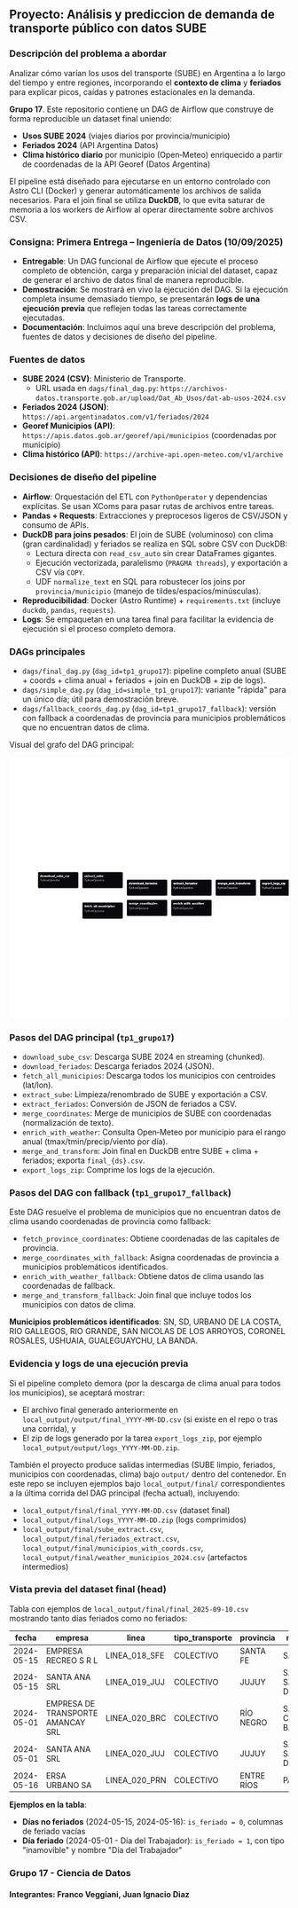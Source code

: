## Proyecto: Análisis y prediccion de demanda de transporte público con datos SUBE

### Descripción del problema a abordar

Analizar cómo varían los usos del transporte (SUBE) en Argentina a lo largo del tiempo y entre regiones, incorporando el **contexto de clima** y **feriados** para explicar picos, caídas y patrones estacionales en la demanda.


**Grupo 17**. Este repositorio contiene un DAG de Airflow que construye de forma reproducible un dataset final uniendo:
- **Usos SUBE 2024** (viajes diarios por provincia/municipio)
- **Feriados 2024** (API Argentina Datos)
- **Clima histórico diario** por municipio (Open‑Meteo) enriquecido a partir de coordenadas de la API Georef (Datos Argentina)

El pipeline está diseñado para ejecutarse en un entorno controlado con Astro CLI (Docker) y generar automáticamente los archivos de salida necesarios. Para el join final se utiliza **DuckDB**, lo que evita saturar de memoria a los workers de Airflow al operar directamente sobre archivos CSV.

### Consigna: Primera Entrega – Ingeniería de Datos (10/09/2025)

- **Entregable**: Un DAG funcional de Airflow que ejecute el proceso completo de obtención, carga y preparación inicial del dataset, capaz de generar el archivo de datos final de manera reproducible.
- **Demostración**: Se mostrará en vivo la ejecución del DAG. Si la ejecución completa insume demasiado tiempo, se presentarán **logs de una ejecución previa** que reflejen todas las tareas correctamente ejecutadas.
- **Documentación**: Incluimos aquí una breve descripción del problema, fuentes de datos y decisiones de diseño del pipeline.



### Fuentes de datos

- **SUBE 2024 (CSV)**: Ministerio de Transporte.
  - URL usada en `dags/final_dag.py`: `https://archivos-datos.transporte.gob.ar/upload/Dat_Ab_Usos/dat-ab-usos-2024.csv`
- **Feriados 2024 (JSON)**: `https://api.argentinadatos.com/v1/feriados/2024`
- **Georef Municipios (API)**: `https://apis.datos.gob.ar/georef/api/municipios` (coordenadas por municipio)
- **Clima histórico (API)**: `https://archive-api.open-meteo.com/v1/archive`

### Decisiones de diseño del pipeline

- **Airflow**: Orquestación del ETL con `PythonOperator` y dependencias explícitas. Se usan XComs para pasar rutas de archivos entre tareas.
- **Pandas + Requests**: Extracciones y preprocesos ligeros de CSV/JSON y consumo de APIs.
- **DuckDB para joins pesados**: El join de SUBE (voluminoso) con clima (gran cardinalidad) y feriados se realiza en SQL sobre CSV con DuckDB:
  - Lectura directa con `read_csv_auto` sin crear DataFrames gigantes.
  - Ejecución vectorizada, paralelismo (`PRAGMA threads`), y exportación a CSV vía `COPY`.
  - UDF `normalize_text` en SQL para robustecer los joins por `provincia/municipio` (manejo de tildes/espacios/minúsculas).
- **Reproducibilidad**: Docker (Astro Runtime) + `requirements.txt` (incluye `duckdb`, `pandas`, `requests`).
- **Logs**: Se empaquetan en una tarea final para facilitar la evidencia de ejecución si el proceso completo demora.

### DAGs principales

- `dags/final_dag.py` (`dag_id=tp1_grupo17`): pipeline completo anual (SUBE + coords + clima anual + feriados + join en DuckDB + zip de logs).
- `dags/simple_dag.py` (`dag_id=simple_tp1_grupo17`): variante "rápida" para un único día; útil para demostración breve.
- `dags/fallback_coords_dag.py` (`dag_id=tp1_grupo17_fallback`): versión con fallback a coordenadas de provincia para municipios problemáticos que no encuentran datos de clima.

Visual del grafo del DAG principal:

![tp1_grupo17 graph](public/tp1_grupo17-graph%20(1).png)

### Pasos del DAG principal (`tp1_grupo17`)

- `download_sube_csv`: Descarga SUBE 2024 en streaming (chunked).
- `download_feriados`: Descarga feriados 2024 (JSON).
- `fetch_all_municipios`: Descarga todos los municipios con centroides (lat/lon).
- `extract_sube`: Limpieza/renombrado de SUBE y exportación a CSV.
- `extract_feriados`: Conversión de JSON de feriados a CSV.
- `merge_coordinates`: Merge de municipios de SUBE con coordenadas (normalización de texto).
- `enrich_with_weather`: Consulta Open‑Meteo por municipio para el rango anual (tmax/tmin/precip/viento por día).
- `merge_and_transform`: Join final en DuckDB entre SUBE + clima + feriados; exporta `final_{ds}.csv`.
- `export_logs_zip`: Comprime los logs de la ejecución.

### Pasos del DAG con fallback (`tp1_grupo17_fallback`)

Este DAG resuelve el problema de municipios que no encuentran datos de clima usando coordenadas de provincia como fallback:

- `fetch_province_coordinates`: Obtiene coordenadas de las capitales de provincia.
- `merge_coordinates_with_fallback`: Asigna coordenadas de provincia a municipios problemáticos identificados.
- `enrich_with_weather_fallback`: Obtiene datos de clima usando las coordenadas de fallback.
- `merge_and_transform_fallback`: Join final que incluye todos los municipios con datos de clima.

**Municipios problemáticos identificados**: SN, SD, URBANO DE LA COSTA, RIO GALLEGOS, RIO GRANDE, SAN NICOLAS DE LOS ARROYOS, CORONEL ROSALES, USHUAIA, GUALEGUAYCHU, LA BANDA.



### Evidencia y logs de una ejecución previa

Si el pipeline completo demora (por la descarga de clima anual para todos los municipios), se aceptará mostrar:
- El archivo final generado anteriormente en `local_output/output/final_YYYY-MM-DD.csv` (si existe en el repo o tras una corrida), y
- El zip de logs generado por la tarea `export_logs_zip`, por ejemplo `local_output/output/logs_YYYY-MM-DD.zip`.

También el proyecto produce salidas intermedias (SUBE limpio, feriados, municipios con coordenadas, clima) bajo `output/` dentro del contenedor. En este repo se incluyen ejemplos bajo `local_output/final/` correspondientes a la última corrida del DAG principal (fecha actual), incluyendo:

- `local_output/final/final_YYYY-MM-DD.csv` (dataset final)
- `local_output/final/logs_YYYY-MM-DD.zip` (logs comprimidos)
- `local_output/final/sube_extract.csv`, `local_output/final/feriados_extract.csv`, `local_output/final/municipios_with_coords.csv`, `local_output/final/weather_municipios_2024.csv` (artefactos intermedios)

### Vista previa del dataset final (head)

Tabla con ejemplos de `local_output/final/final_2025-09-10.csv` mostrando tanto días feriados como no feriados:

| fecha | empresa | linea | tipo_transporte | provincia | municipio | cantidad | tmax | tmin | precip | viento | is_feriado | tipo_feriado | nombre_feriado |
|---|---|---|---|---|---|---:|---:|---:|---:|---:|---:|---:|---|
| 2024-05-15 | EMPRESA RECREO S R L | LINEA_018_SFE | COLECTIVO | SANTA FE | SANTA FE | 9830 | 15.4 | 5.5 | 0.0 | 10.4 | 0 | | |
| 2024-05-15 | SANTA ANA SRL | LINEA_019_JUJ | COLECTIVO | JUJUY | SAN SALVADOR DE JUJUY | 2045 | 12.8 | 1.5 | 0.0 | 31.0 | 0 | | |
| 2024-05-01 | EMPRESA DE TRANSPORTE AMANCAY SRL | LINEA_020_BRC | COLECTIVO | RÍO NEGRO | SAN CARLOS DE BARILOCHE | 2150 | 12.3 | 2.1 | 0.0 | 8.7 | 1 | inamovible | Día del Trabajador |
| 2024-05-01 | SANTA ANA SRL | LINEA_020_JUJ | COLECTIVO | JUJUY | SAN SALVADOR DE JUJUY | 1200 | 11.5 | 0.8 | 0.0 | 15.2 | 1 | inamovible | Día del Trabajador |
| 2024-05-16 | ERSA URBANO SA | LINEA_020_PRN | COLECTIVO | ENTRE RÍOS | PARANA | 3200 | 16.2 | 4.1 | 0.0 | 12.3 | 0 | | |


**Ejemplos en la tabla**:
- **Días no feriados** (2024-05-15, 2024-05-16): `is_feriado = 0`, columnas de feriado vacías
- **Día feriado** (2024-05-01 - Día del Trabajador): `is_feriado = 1`, con tipo "inamovible" y nombre "Día del Trabajador"


### Grupo 17 - Ciencia de Datos
#### Integrantes: Franco Veggiani, Juan Ignacio Diaz
